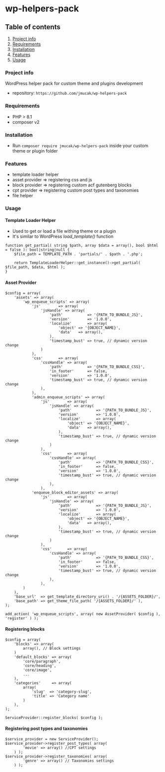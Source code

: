 # wp-helpers-pack

## Table of contents

1. [Project info](#project-info)
2. [Requirements](#requirements)
3. [Installation](#installation)
4. [Features](#features)
5. [Usage](#usage)

### Project info

WordPress helper pack for custom theme and plugins development

- repository: `https://github.com/jmucak/wp-helpers-pack`

### Requirements

- PHP > 8.1
- composer v2

### Installation

- Run `composer require jmucak/wp-helpers-pack` inside your custom theme or plugin folder

### Features

- template loader helper
- asset provider => registering css and js
- block provider => registering custom acf gutenberg blocks
- cpt provider => registering custom post types and taxonomies
- file helper

### Usage

#### Template Loader Helper

- Used to get or load a file withing theme or a plugin
- It's similar to WordPress _load_template()_ function

```
function get_partial( string $path, array $data = array(), bool $html = false ): bool|string|null {
	$file_path = TEMPLATE_PATH . 'partials/' . $path . '.php';

	return TemplateLoaderHelper::get_instance()->get_partial( $file_path, $data, $html );
}
```

#### Asset Provider

```
$config = array(
    'assets' => array(
        'wp_enqueue_scripts' => array(
            'js'        => array(
                'jsHandle' => array(
                    'path'           => '{PATH_TO_BUNDLE_JS}',
                    'version'        => '1.0.0',
                    'localize'       => array(
                        'object' => '{OBJECT_NAME}',
                        'data'   => array(),
                    ),
                    'timestamp_bust' => true, // dynamic version change
                )
            ),
            'css'       => array(
                'cssHandle' => array(
                    'path'           => '{PATH_TO_BUNDLE_CSS}',
                    'in_footer'      => false,
                    'version'        => '1.0.0',
                    'timestamp_bust' => true, // dynamic version change
                ),
            ),
            'admin_enqueue_scripts' => array(
                'js'        => array(
                    'jsHandle' => array(
                        'path'           => '{PATH_TO_BUNDLE_JS}',
                        'version'        => '1.0.0',
                        'localize'       => array(
                            'object' => '{OBJECT_NAME}',
                            'data'   => array(),
                        ),
                        'timestamp_bust' => true, // dynamic version change
                    )
                ),
                'css'       => array(
                    'cssHandle' => array(
                        'path'           => '{PATH_TO_BUNDLE_CSS}',
                        'in_footer'      => false,
                        'version'        => '1.0.0',
                        'timestamp_bust' => true, // dynamic version change
                    ),
                ),
            'enqueue_block_editor_assets' => array(
                'js'        => array(
                    'jsHandle' => array(
                        'path'           => '{PATH_TO_BUNDLE_JS}',
                        'version'        => '1.0.0',
                        'localize'       => array(
                            'object' => '{OBJECT_NAME}',
                            'data'   => array(),
                        ),
                        'timestamp_bust' => true, // dynamic version change
                    )
                ),
                'css'       => array(
                    'cssHandle' => array(
                        'path'           => '{PATH_TO_BUNDLE_CSS}',
                        'in_footer'      => false,
                        'version'        => '1.0.0',
                        'timestamp_bust' => true, // dynamic version change
                    ),
                ),
        )
    ),
    'base_url'  => get_template_directory_uri() . '/{ASSETS_FOLDER}/',
    'base_path' => get_theme_file_path( '/{ASSETS_FOLDER}/' ),
);
		
add_action( 'wp_enqueue_scripts', array( new AssetProvider( $config ), 'register' ) );
```

#### Registering blocks

```
$config = array(
    'blocks' => array(
		array(), // Block settings
    )
    'default_blocks' => array(
        'core/paragraph',
        'core/heading',
        'core/image',
        ...
    ),
    'categories'     => array(
        array(
            'slug'  => 'category-slug',
            'title' => 'Category name'
        )
    ),	
);

ServiceProvider::register_blocks( $config );
```

#### Registering post types and taxonomies

```
$service_provider = new ServiceProvider();
$service_provider->register_post_types( array(
        'movie' => array() //CPT settings
    ) );
$service_provider->register_taxonomies( array(
        'genre' => array() // Taxonomies settings
    ) );
```